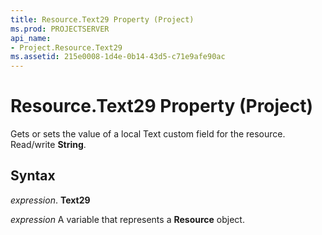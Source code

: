 ```yaml
---
title: Resource.Text29 Property (Project)
ms.prod: PROJECTSERVER
api_name:
- Project.Resource.Text29
ms.assetid: 215e0008-1d4e-0b14-43d5-c71e9afe90ac
---
```



# Resource.Text29 Property (Project)

Gets or sets the value of a local Text custom field for the resource. Read/write  **String**.


## Syntax

 _expression_. **Text29**

 _expression_ A variable that represents a **Resource** object.



